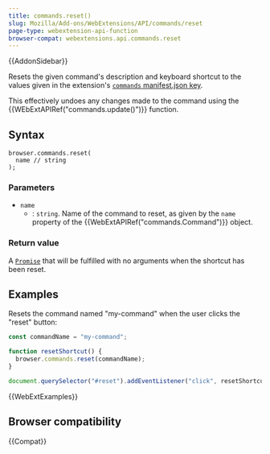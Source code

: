 ```yaml
---
title: commands.reset()
slug: Mozilla/Add-ons/WebExtensions/API/commands/reset
page-type: webextension-api-function
browser-compat: webextensions.api.commands.reset
---
```


{{AddonSidebar}}

Resets the given command's description and keyboard shortcut to the values given in the extension's [`commands` manifest.json key](/en-US/docs/Mozilla/Add-ons/WebExtensions/manifest.json/commands).

This effectively undoes any changes made to the command using the {{WEbExtAPIRef("commands.update()")}} function.

## Syntax

```js-nolint
browser.commands.reset(
  name // string
);
```

### Parameters

- `name`
  - : `string`. Name of the command to reset, as given by the `name` property of the {{WebExtAPIRef("commands.Command")}} object.

### Return value

A [`Promise`](/en-US/docs/Web/JavaScript/Reference/Global_Objects/Promise) that will be fulfilled with no arguments when the shortcut has been reset.

## Examples

Resets the command named "my-command" when the user clicks the "reset" button:

```js
const commandName = "my-command";

function resetShortcut() {
  browser.commands.reset(commandName);
}

document.querySelector("#reset").addEventListener("click", resetShortcut);
```

{{WebExtExamples}}

## Browser compatibility

{{Compat}}
